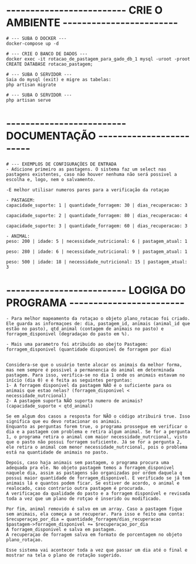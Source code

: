 # ------------------------- CRIE O AMBIENTE ------------------------
    # --- SUBA O DOCKER ---
    docker-compose up -d

    # --- CRIE O BANCO DE DADOS ---
    docker exec -it rotacao_de_pastagem_para_gado_db_1 mysql -uroot -proot
    CREATE DATABASE rotacao_pastagem;

    # --- SUBA O SERVIDOR ---
    Saia do mysql (exit) e migre as tabelas:
    php artisan migrate

    # --- SUBA O SERVIDOR ---
    php artisan serve


# ------------------------- DOCUMENTAÇÃO ------------------------
    # --- EXEMPLOS DE CONFIGURAÇÕES DE ENTRADA
    - Adicione primeiro as pastagens. O sistema faz um select nas pastagens existentes, caso não houver nenhuma não será possivel a escolha e, logo, nem o salvamento.
    
    -E melhor utilisar numeros pares para a verificação da rotaçao

    - PASTAGEM:
    capacidade_suporte: 1 | quantidade_forragem: 30 | dias_recuperacao: 3 

    capacidade_suporte: 2 | quantidade_forragem: 80 | dias_recuperacao: 4

    capacidade_suporte: 3 | quantidade_forragem: 60 | dias_recuperacao: 3

    - ANIMAL:
    peso: 200 | idade: 5 | necessidade_nutricional: 6 | pastagem_atual: 1

    peso: 280 | idade: 6 | necessidade_nutricional: 9 | pastagem_atual: 1

    peso: 500 | idade: 18 | necessidade_nutricional: 15 | pastagem_atual: 3

# ------------------------- LOGIGA DO PROGRAMA ------------------------
    - Para melhor mapeamento da rotaçao o objeto plano_rotacao foi criado. Ele guarda as informaçoes de: dia, pastagem_id, animais (animal_id que estão no pasto), qtd_animal (contagem de animais no pasto) e forragem_disponivel (degradaçao do pasto em %).

    - Mais uma parametro foi atribuido ao obejto Pastagem: forragem_disponivel (quantidade disponivel de forragem por dia)


    Considera-se que o usuário tente alocar os animais da melhor forma, mas nem sempre é possivel a permanencia do animal em determinada pastagem. Para isso, verifica-se no dia 1 onde os animais estavam no início (dia 0) e é feita as seguintes perguntas:
    1- A forragem disponivel da pastagem NÃO é o suficiente para os animais que estao nelas? (forragem_disponivel < necessidade_nutrcional)
    2- A pastagem suporta NÃO suporta numero de animais? (capacidade_suporte < qtd_animal)

    Se em algum dos casos a resposta for NÃO o código atribuirá true. Isso significa que eu devo rotacionar os animais.
    Enquanto as perguntas forem true, o programa prossegue em verificar o dia e a pastagem com problema e retira algum animal. Se for a pergunta 1, o programa retira o animal com maior necessidade_nutrcional, visto que o pasto não possui forragem suficiente. Já se for a pergunta 2, ele retira o animal com menor necessidade_nutrcional, pois o problema está na quantidade de animais no pasto. 
    
    Depois, caso haja animais sem pastagem, o programa procura uma adequada pra ele. No objeto pastagem temos a forragem_disponivel naquele dia, assim as pastagens são organizadas por ordem daquela q possui maior quantidade de forragem_disponivel. E verificado se já tem animais lá e quantos podem ficar. Se estiver de acordo, o animal e realocado, caso contrario outra pastagem é procurada.
    A verificaçao da qualidade do pasto e a forragem disponível e revisada toda a vez que um plano de rotçao é inserido ou modificado.
    
    Por fim, animal removido é salvo em um array. Caso a pastagem fique sem animais, ela começa a se recuperar. Para isso e feito uma conta: 
    $recuperaçao_por_dia = quantidade_forragem/dias_recuperacao
    $pastagem->forragem_disponivel += $recuperaçao_por_dia
    A forragem_disponivel e salva em pastagem. 
    A recuperaçao de forragem salva em formato de porcentagem no objeto plano_rotaçao.

    Esse sistema vai acontecer toda a vez que passar um dia até o final e mostrar na tela o plano de rotação sugerido.
